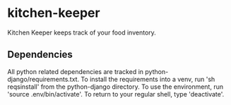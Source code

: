 # kitchen-keeper
Kitchen Keeper keeps track of your food inventory.

## Dependencies
All python related dependencies are tracked in python-django/requirements.txt. To install the requirements into a venv, run 'sh reqsinstall' from the python-django directory. To use the environment, run 'source .env/bin/activate'. To return to your regular shell, type 'deactivate'. 